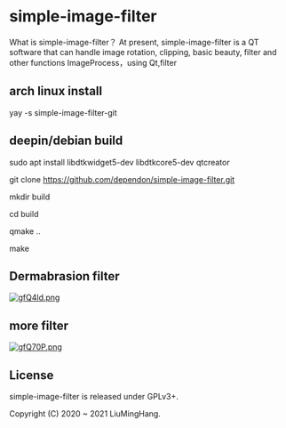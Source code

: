 # simple-image-filter
What is simple-image-filter？
At present, simple-image-filter is a QT software that can handle image rotation, clipping, basic beauty, filter and other functions
ImageProcess，using Qt,filter



## arch linux install 
yay -s simple-image-filter-git

## deepin/debian build
sudo apt install libdtkwidget5-dev libdtkcore5-dev qtcreator 

git clone https://github.com/dependon/simple-image-filter.git

mkdir build

cd build

qmake ..

make 

## Dermabrasion filter
[![gfQ4ld.png](https://z3.ax1x.com/2021/05/18/gfQ4ld.png)](https://imgtu.com/i/gfQ4ld)

## more filter
[![gfQ70P.png](https://z3.ax1x.com/2021/05/18/gfQ70P.png)](https://imgtu.com/i/gfQ70P)


## License
simple-image-filter is released under GPLv3+. 

Copyright (C) 2020 ~ 2021 LiuMingHang. 
